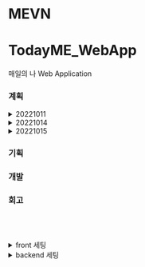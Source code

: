 # MEVN
# TodayME_WebApp

매일의 나 Web Application

### 계획
<details>
<summary>20221011</summary>
<li>Web Application 기획</li>
<li>개발 스택 결정 -> MEVN(MongoDB + Express + Vue.js + Node.js)</li>
<li>개발 세팅 (eslint, prettier 설정 및 back/front 설정)</li>
<li>개발 계획 산정(2022년 10~12월)</li>
</details>
<details>
<summary>20221014</summary>
<li>Web Application 기획 정리</li>
<li>db 설정</li>
<li>qussar add - vuecli</li>
</details>
<details>
<summary>20221015</summary>
<li>예정</li>
</details>


### 기획

### 개발

### 회고


<br>
<br>
<br>
<details>
<summary>front 세팅</summary>
<div markdown="1">

## Project setup
```
npm install
```

### Compiles and hot-reloads for development
```
npm run serve
```

### Compiles and minifies for production
```
npm run build
```

### Lints and fixes files
```
npm run lint
```

### Customize configuration
See [Configuration Reference](https://cli.vuejs.org/config/).

</div>
</details>

<details>
<summary>backend 세팅</summary>
<div markdown="1">

## Project setup
```
npm install
```

### Compiles and hot-reloads for development
```
npm start
```

</div>
</details>
